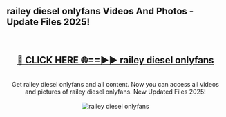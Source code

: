 <h2>railey diesel onlyfans Videos And Photos - Update Files 2025!</h2>
<br>
<div align="center">
<h2><a href="https://linkcuts.com/hfmhzwbr" rel="nofollow">🔴 CLICK HERE 🌐==►► railey diesel onlyfans</a></h2>
<br>
Get railey diesel onlyfans and all content. Now you can access all videos and pictures of railey diesel onlyfans. New Updated Files 2025!
<br>
<br>
<a href="https://linkcuts.com/hfmhzwbr" rel="nofollow" data-target="animated-image.originalLink"><img src="https://i.ibb.co.com/WyWwxjT/player-gif2.gif" alt="railey diesel onlyfans" style="max-width: 100%; display: inline-block;" data-target="animated-image.originalImage"></a>
</div>
<br>